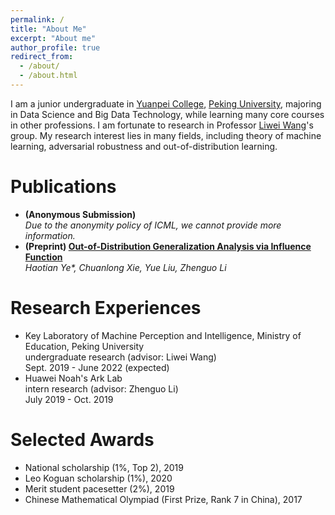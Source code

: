```yaml
---
permalink: /
title: "About Me"
excerpt: "About me"
author_profile: true
redirect_from: 
  - /about/
  - /about.html
---
```


I am a junior undergraduate in [Yuanpei College](https://yuanpei.pku.edu.cn), [Peking University](https://www.pku.edu.cn), majoring in Data Science and Big Data Technology, while learning many core courses in other professions. I am fortunate to research in Professor [Liwei Wang](http://www.liweiwang-pku.com/)'s group. My research interest lies in many fields, including theory of machine learning, adversarial robustness and out-of-distribution learning.

Publications
======
- **(Anonymous Submission)**
  <br/>
  *Due to the anonymity policy of ICML, we cannot provide more information.*
- **(Preprint) [Out-of-Distribution Generalization Analysis via Influence Function](https://arxiv.org/abs/2101.08521)**
  <br/>
  *Haotian Ye\*, Chuanlong Xie, Yue Liu, Zhenguo Li*
  

Research Experiences
======
- Key Laboratory of Machine Perception and Intelligence, Ministry of Education, Peking University
  <br/>
  undergraduate research (advisor: Liwei Wang)
  <br/>
  Sept. 2019 - June 2022 (expected)
- Huawei Noah's Ark Lab
  <br/>
  intern research (advisor: Zhenguo Li)
  <br/>
  July 2019 - Oct. 2019


Selected Awards
======
- National scholarship (1%, Top 2), 2019
- Leo Koguan scholarship (1%), 2020
- Merit student pacesetter (2%), 2019
- Chinese Mathematical Olympiad (First Prize, Rank 7 in China), 2017
